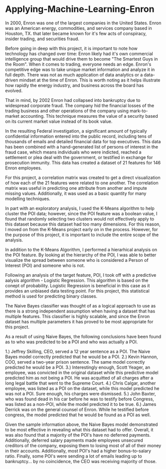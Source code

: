 # Applying-Machine-Learning-Enron

In 2000, Enron was one of the largest companies in the United States. 
Enron was an American energy, commodities, and services company based in Houston, TX. that later became known for it's few acts of conspiracy, insider trading, and securities fraud. 

Before going in deep with this project, it is important to note how technology has changed over time:
Enron likely had it's own commercial intelligence group that would drive them to become "The Smartest Guys in the Room". 
When it comes to trading, everyone needs an edge. Enron's competitive edge was to take unique market information and analyze it in full depth. There was not as much application of data analytics or a data-driven mindset at the time of Enron. This is worth noting as it helps illustrate how rapidly the energy industry, and business across the board has evolved. 

That in mind, by 2002 Enron had collapsed into bankruptcy due to widespread corporate fraud. 
The company hid the financial losses of the trading business and other operations of the company using mark-to-market accounting. 
This technique measures the value of a security based on its current market value instead of its book value.

In the resulting Federal investigation, a significant amount of typically confidential information entered into the public record, including tens of thousands of emails and detailed financial data for top executives.
This data has been combined with a hand-generated list of persons of interest in the fraud case, which means individuals who were indicted, reached a settlement or plea deal with the government, or testified in exchange for prosecution immunity. 
This data has created a dataset of 21 features for 146 Enron employees.

For this project, a correlation matrix was created to get a direct visualization of how each of the 21 features were related to one another. 
The correlation matrix was useful in predicting one attribute from another and impute missing values. Additionally, it was used as a basic quantity for many modelling techniques.

In part with an exploratory analysis, I used the K-Means algorithm to help cluster the POI data; however, since the POI feature was a boolean value, I found that randomly selecting two clusters would not effectively apply to this dataset because this dataset had too many dimensions. For this reason, I moved on from the K-Means project early on in the process. However, for the purpose of this project, it is important to include the entire scope of the analysis. 

In addition to the K-Means Algorithm, I performed a hierarhical analysis on the POI feature. By looking at the hierarchy of the POI, I was able to better visualize the spread between someone who is considered a Person of Interest (POI) and someone who is not. 

Following an analysis of the target feature, POI, I took off with a predictive aalysis algorithm - Logistic Regression. This algorithm is based on the conept of probability. Logistic Regression is beneficial in this case as it provides an unbiased data testing point. For this project, this statistical method is used for predicting binary classes. 

The Naive Bayes classifier was thought of as a logical approach to use as there is a strong independent assumption when having a dataset that has multiple features. This classifier is highly scalable, and since the Enron dataset has multiple parameters it has proved to be most appropriate for this project. 

As a result of using Naive Bayes, the following conclusions have been found as to who was predicted to be a POI and who was actually a POI. 

1.) Jeffrey Skilling, CEO, served a 12 year sentence as a POI. The Naive Bayes model correctly predicted that he would be a POI. 
2.) Kevin Hannon, COO, served a two-year prison sentence. The same model correctly predicted he would be a POI. 
3.) Interestingly enough, Scott Yeager, an employee, was convicted in the original dataset while this predictive model predicted him as not being a POI. He was acquitted of all charges after a long legal battle that went to the Supreme Court. 
4.) Chris Calgar, another employee, was listed as a POI on the dataset, while this model predicted he was not a POI. Sure enough, his charges were dismissed. 
5.) John Baxter, who was found dead in his car before he was to testify before Congress, was listed as a non-POI, while the model predicted it to be true. 
6.) James Derrick was on the general counsel of Enron. While he testified before congress, the model predicted that he would be found as a POI as well. 

Given the sample information above, the Naive Bayes model demonstrated to be most effective in revealing what this dataset had to offer. Overall, it was also found that a majority of the POI's have no deferred payments. Additionally, deferred salary payments made employees unsecured creditors of the company, exposing them to losing most of all of their money in their accounts. Additionally, most POI's had a higher bonus-to-salary ratio. Finally, some POI's were sending a lot of emails leading up to bankruptcy... by no coincidence, the CEO was receiving majority of those. 
